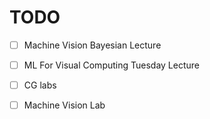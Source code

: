 # TODO

- [ ] Machine Vision Bayesian Lecture
- [ ] ML For Visual Computing Tuesday Lecture
- [ ] CG labs
- [ ] Machine Vision Lab

